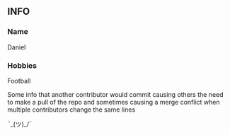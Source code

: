 ## INFO

### Name
Daniel

### Hobbies
Football


Some info that another contributor would commit causing others the need to make a pull of the repo and sometimes causing a merge conflict when multiple contributors change the same lines

¯\_(ツ)_/¯
